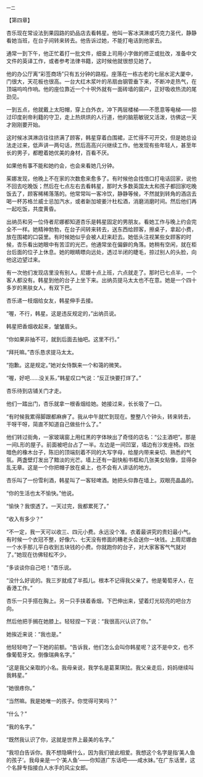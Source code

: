     一二 

   【第四章】

   杏乐现在常设法到果园路的奶品店去看韩星。他叫一客冰淇淋或巧克力圣代，静静看她当班，在台子间转来转去。他告诉过她，不能打电话到他家去。

   通常一到下午，他正忙着打一批文件，细查上司用小字做的修正或批改，准备中文文件的英译工作，或者参考法律书籍，这时候他就很想见她了。

   他的办公厅离“彩签商场”只有五分钟的路程。座落在一栋古老的七层水泥大厦中，门很大，天花板也很高。一台大红木浆叶的吊扇由钢管垂下来，不断冲走热气，在顶端呜呜作响。他的座位靠近一个十呎外就有一面砖墙的窗户，正好吸收热流的尾劲见。

   一到五点，他就戴上太阳帽，穿上白外衣，冲下两层楼梯——不愿意等电梯——掠过印度剎帝利籍的守卫，走上热烘烘的人行道，他的脑筋敏锐又活泼，彷佛这一天才刚刚要开始。

   这时候冰淇淋店往往挤满了顾客，韩星穿着白围裙，正忙得不可开交，但是她总设法走过来，低声讲一两句话，然后高高兴兴继续工作。他发现有些年轻人，甚至年长的男子，都瞪着她优美的身材，百看不厌。

   如果他有事不能和她约会，也会来看她几分钟。

   茱娜发现，他晚上不在家的次数愈来愈多了。有时候他会找借口打电话回家，说他不回去吃晚饭；然后在七点左右去看韩星，那时大多数英国太太和孩子都回家吃晚饭去了，顾客稀稀落落的。他常常叫一客冷饮，静静等候，不然就到转角的酒店去喝一杯苏格兰威士忌加汽水，或者新加坡姜汁杜松酒，消磨消磨时间。然后他们再一起吃饭，共度黄昏。

   出纳员和另一位侍者尼娜都知道杏乐是韩星固定的男朋友。看她工作与晚上约会完全不一样。她精神勃勃，在台子间转来转去，送东西给顾客，擦桌子，拿起小费，放在围裙的口袋里。有时候她似乎会被人赶来赶去。她低头注视某些女顾客的时候，杏乐看出她眼中有苦涩的光芒。他通常坐在偏僻的角落。她稍有空闲，就在柜台后面的位子上休息。她的眼睛瞟向远处，透过半闭的睫毛，掠过别人的头脸，向他这边望过来。

   有一次他们发现店里没有别人。尼娜十点上班，六点就走了。那时已七点半，一个客人都没有。韩星到他的台子上坐下来。出纳员提马太太也不在意。她是一个四十多岁的黑肤女人，有双下巴。

   杏乐递一枝烟给女友，韩星伸手去接。

   “喔，不行，韩星。这是违反规定的，”出纳员说。

   韩星把香烟收起来，皱皱眉头。

   “你如果非抽不可，就到后面去抽吧。这里不行。”

   “拜托嘛。”杏乐恳求提马太太。

   “抱歉。这是规定。”她对女侍飘来一个和蔼的微笑。

   “喔，好吧……没关系，”韩星叹口气说：“反正快要打烊了。”

   杏乐待到店铺关门才走。

   他们一踏出门，杏乐就拿一根香烟给她。她接过来，长长吸了一口。

   “有时候我累得脚跟都麻痹了。我从中午就忙到现在。整整八个钟头，转来转去，干呀干呀，简直不知道自己做些什么了。”

   他们转过街角，一家玻璃窗上用红黑的字体映出了奇怪的店名：“公主酒吧”。那是一间L形的屋子。前面被吧台占了一半。左边是一间凹室，墙边有沙发座椅。四张暗色的橡木台子，陈旧的顶端刻着不同的大写字母，给屋内带来亲切、熟悉的气氛。两盏壁灯发出了黯淡的光芒。墙上还有一副快船书框和几张美女贴像，显得杂乱无章。这是一个你把帽子放在桌上，也不会有人讲话的地方。

   杏乐叫了一份雪利酒，韩星叫了一客轻啤酒。她把头仰靠在墙上。双眼亮晶晶的。

   “你的生活也太不愉快。”他说。

   “愉快？我恨透了。一天过完，我都累死了。”

   “收入有多少？”

   “不一定，我一天可以收三、四元小费。永远没个准。衣着最讲究的贵妇最小气。有时候一个衣冠不整，好像六、七天没有修面的糟老头会送你一块钱。上周尼娜由一个水手那儿平白收到五块钱的小费。你就跑你的台子，对大家客客气气就对了。”她现在彷佛轻松不少。

   “多谈谈你自己吧！”杏乐说。

   “没什么好说的。我三岁就成了半孤儿。根本不记得我父亲了。他是葡萄牙人，在香港工作。”

   杏乐一只手搭在胸上。另一只手挟着香烟，下巴伸出来，望着灯光较亮的吧台方向。

   然后他把手搁在她膝上。轻轻捏一下说：“我很高兴认识了你。”

   她挨近来说：“我也是。”

   他轻轻吻了一下她的前额。“告诉我，他们怎么会叫你韩星呢？这不是中文，也不像葡萄牙文。倒像瑞典名字。”

   “这是我父亲取的小名。我母亲说，我学名是葛莱琪拉。我父亲走后，妈妈继续叫我韩星。”

   “她很疼你。”

   “当然嘛。我是她唯一的孩子。你觉得可笑吗？”

   “什么？”

   “我的名字。”

   “既然我认识了你，这就是世界上最美的名字。”

   “我坦白告诉你。我不想隐瞒什么，因为我们彼此相爱。我想这个名字是指‘美人鱼的孩子’。我母亲是一个‘美人鱼’——你知道广东话吧——咸水妹。”在广东话里，这个名辞专指接白人水手的风尘女郎。

